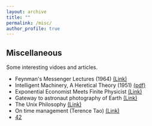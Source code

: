 ```yaml
---
layout: archive
title: ""
permalink: /misc/
author_profile: true
---
```


## Miscellaneous
Some interesting vidoes and articles.

* Feynman's Messenger Lectures (1964) [(Link)](https://www.feynmanlectures.caltech.edu/messenger.html)
* Intelligent Machinery, A Heretical Theory (1951) [(pdf)](https://rauterberg.employee.id.tue.nl/lecturenotes/DDM110%20CAS/Turing/Turing-1951%20Intelligent%20Machinery-a%20Heretical%20Theory.pdf)
* Exponential Economist Meets Finite Physicist [(Link)](https://dothemath.ucsd.edu/2012/04/economist-meets-physicist/)
* Gateway to astronaut photography of Earth [(Link)](https://eol.jsc.nasa.gov/Videos/CrewEarthObservationsVideos/NorthAmerica.htm)
* The Unix Philosophy [(Link)](http://www.linfo.org/unix_philosophy.html)
* On time management (Terence Tao) [(Link)](https://terrytao.wordpress.com/2008/08/07/on-time-management/)
* [42](https://news.mit.edu/2019/answer-life-universe-and-everything-sum-three-cubes-mathematics-0910)
